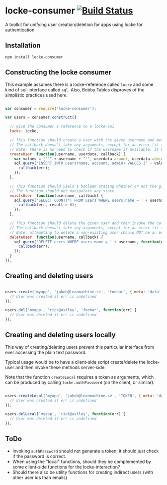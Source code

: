 locke-consumer [![Build Status](https://secure.travis-ci.org/jakobmattsson/locke-consumer.png)](http://travis-ci.org/jakobmattsson/locke-consumer)
==============

A toolkit for unifying user creation/deletion for apps using locke for authentication.



Installation
------------

`npm install locke-consumer`



Constructing the locke consumer
-------------------------------

This example assumes there is a locke-reference called `locke` and some kind of sql-interface called `sql`. Also, Bobby Tables disproves of the simplistic practices used here.

```javascript

var consumer = require('locke-consumer');

var users = consumer.construct({

  // Give the consumer a reference to a locke-api
  locke: locke,

  // This function should create a user with the given username and meta data and then invoke the callback.
  // The callback doesn't take any arguments, except for an error (if there is one).
  // Note: there is no need to check if the username if available; it has already been ensured.
  createUser: function(username, userdata, callback) {
    var values = ["'" + username + "'", userdata.acount, userdata.admin].join(', ');
    sql.query('INSERT INTO users(name, account, admin) VALUES (' + values + ')', function(err) {
      callback(err);
    });
  },

  // This function should yield a boolean stating whether or not the given user exists.
  // The function should not manipulate any state.
  existsUser: function(username, callback) {
    sql.query('SELECT COUNT(*) FROM users WHERE users.name = ' + username, function(err, result) {
      callback(err, result > 0);
    });
  },

  // This function should delete the given user and then invoke the callback.
  // The callback doesn't take any arguments, except for an error (if there is one).
  // Note: attempting to delete a non-existing user should NOT be an error.
  deleteUser: function(username, callback) {
    sql.query('DELETE users WHERE users.name = ' + username, function(err) {
      callback(err);
    });
  }
});

```



Creating and deleting users
---------------------------

```javascript

users.create('myapp', 'jakob@leanmachine.se', 'foobar', { meta: 'data', anything: 'goes' }, function(err) {
  // User was created if err is undefined
});

users.del('myapp', 'rick@astley', 'foobar', function(err) {
  // User was deleted if err is undefined
});

```



Creating and deleting users locally
-----------------------------------

This way of creating/deleting users prevent this particular interface from ever accessing the plain text password.

Typical usage would be to have a client-side script create/delete the locke-user and then invoke these methods server-side.

Note that the function `createLocal` requires a token as arguments, which can be produced by calling `locke.authPassword` (on the client, or similar).

```javascript

users.createLocal('myapp', 'jakob@leanmachine.se', 'TOKEN', { meta: 'data', anything: 'goes' }, function(err) {
  // User was created if err is undefined
});

users.delLocal('myapp', 'rick@astley', function(err) {
  // User was deleted if err is undefined
});

```



ToDo
----
* Invoking `authPassword` should not generate a token; it should just check if the password is correct.
* When using the "local" functions, should they be complemented by some client-side functions for the locke-interaction?
* Should there also be utility functions for creating indirect users (with other user ids than emails)
